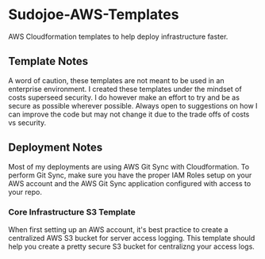 # Sudojoe-AWS-Templates
AWS Cloudformation templates to help deploy infrastructure faster.

## Template Notes

A word of caution, these templates are not meant to be used in an enterprise environment. I created these templates under the mindset of costs superseed security. I do however make an effort to try and be as secure as possible wherever possible. Always open to suggestions on how I can improve the code but may not change it due to the trade offs of costs vs security.

## Deployment Notes

Most of my deployments are using AWS Git Sync with Cloudformation. To perform Git Sync, make sure you have the proper IAM Roles setup on your AWS account and the AWS Git Sync application configured with access to your repo.

### Core Infrastructure S3 Template

When first setting up an AWS account, it's best practice to create a centralized AWS S3 bucket for server access logging. This template should help you create a pretty secure S3 bucket for centralizng your access logs.

